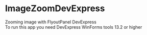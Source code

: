 # ImageZoomDevExpress
Zooming image with FlyoutPanel DevExpress <br>
To run this app you need DevExpress WinForms tools 13.2 or higher
